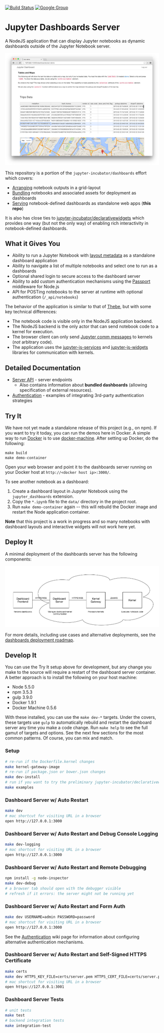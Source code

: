 [![Build Status](https://travis-ci.org/jupyter-incubator/dashboards_server.svg?branch=master)](https://travis-ci.org/jupyter-incubator/dashboards_server) [![Google Group](https://img.shields.io/badge/-Google%20Group-lightgrey.svg)](https://groups.google.com/forum/#!forum/jupyter)

# Jupyter Dashboards Server

A NodeJS application that can display Jupyter notebooks as dynamic dashboards outside of the Jupyter Notebook server.

![Dashboards server screenshot](etc/server_intro.png)

This repository is a portion of the `jupyter-incubator/dashboards` effort which covers:

* [Arranging](https://github.com/jupyter-incubator/dashboards) notebook outputs in a grid-layout
* [Bundling](https://github.com/jupyter-incubator/dashboards_bundlers) notebooks and associated assets for deployment as dashboards
* [Serving](https://github.com/jupyter-incubator/dashboards_server) notebook-defined dashboards as standalone web apps (**this repo**)

It is also has close ties to [jupyter-incubator/declarativewidgets](https://github.com/jupyter-incubator/declarativewidgets) which provides one way (but not the only way) of enabling rich interactivity in notebook-defined dashboards.

## What it Gives You

* Ability to run a Jupyter Notebook with [layout metadata](https://github.com/jupyter-incubator/dashboards) as a standalone dashboard application
* Ability to navigate a list of multiple notebooks and select one to run as a dashboards
* Optional shared login to secure access to the dashboard server
* Ability to add custom authentication mechanisms using the [Passport](http://passportjs.org/) middleware for Node.js
* API for POSTing notebooks to the server at runtime with optional authentication (`/_api/notebooks`)

The behavior of the application is similar to that of [Thebe](https://github.com/oreillymedia/thebe), but with some key technical differences:

* The notebook code is visible only in the NodeJS application backend.
* The NodeJS backend is the only actor that can send notebook code to a kernel for execution.
* The browser client can only send [Jupyter comm messages](http://jupyter-client.readthedocs.org/en/latest/messaging.html#opening-a-comm) to kernels (*not* arbitrary code).
* The application uses the [jupyter-js-services](https://github.com/jupyter/jupyter-js-services) and [jupyter-js-widgets](https://github.com/ipython/ipywidgets/tree/master/jupyter-js-widgets) libraries for communication with kernels.

## Detailed Documentation

* [Server API](https://github.com/jupyter-incubator/dashboards_server/wiki/Server-API) - server endpoints
    - Also contains information about **bundled dashboards** (allowing specification of external resources).
* [Authentication](https://github.com/jupyter-incubator/dashboards_server/wiki/Authentication) - examples of integrating 3rd-party authentication strategies

## Try It

We have not yet made a standalone release of this project (e.g., on npm). If you want to try it today, you can run the demos here in Docker. A simple way to run [Docker](https://www.docker.com/) is to use [docker-machine](https://docs.docker.com/machine/get-started/). After setting up Docker, do the following:

```
make build
make demo-container
```

Open your web browser and point it to the dashboards server running on your Docker host at `http://<docker host ip>:3000/`.

To see another notebook as a dashboard:

1. Create a dashboard layout in Jupyter Notebook using the `jupyter_dashboards` extension.
2. Copy the `*.ipynb` file to the `data/` directory in the project root.
3. Run `make demo-container` again -- this will rebuild the Docker image and restart the Node application container.

**Note** that this project is a work in progress and so many notebooks with dashboard layouts and interactive widgets will not work here yet.

## Deploy It

A minimal deployment of the dashboards server has the following components:

![Minimal dashboard app deployment diagram](etc/simple_deploy.png)

For more details, including use cases and alternative deployments, see the [dashboards deployment roadmap](https://github.com/jupyter-incubator/dashboards/wiki/Deployment-Roadmap).

## Develop It

You can use the Try It setup above for development, but any change you make to the source will require a restart of the dashboard server container. A better approach is to install the following on your host machine:

* Node 5.5.0
* npm 3.5.3
* gulp 3.9.0
* Docker 1.9.1
* Docker Machine 0.5.6

With these installed, you can use the `make dev-*` targets. Under the covers, these targets use `gulp` to automatically rebuild and restart the dashboard server any time you make a code change. Run `make help` to see the full gamut of targets and options. See the next few sections for the most common patterns. Of course, you can mix and match.

### Setup

```bash
# re-run if the Dockerfile.kernel changes
make kernel-gateway-image
# re-run if package.json or bower.json changes
make dev-install
# run if you want to try the preliminary jupyter-incubator/declarativewidgets support
make examples
```

### Dashboard Server w/ Auto Restart

```bash
make dev
# mac shortcut for visiting URL in a browser
open http://127.0.0.1:3000
```

### Dashboard Server w/ Auto Restart and Debug Console Logging

```bash
make dev-logging
# mac shortcut for visiting URL in a browser
open http://127.0.0.1:3000
```

### Dashboard Server w/ Auto Restart and Remote Debugging

```bash
npm install -g node-inspector
make dev-debug
# a browser tab should open with the debugger visible
# refresh if it errors: the server might not be running yet
```

### Dashboard Server w/ Auto Restart and Form Auth

```bash
make dev USERNAME=admin PASSWORD=password
# mac shortcut for visiting URL in a browser
open http://127.0.0.1:3000
```

See the [Authentication](https://github.com/jupyter-incubator/dashboards_server/wiki/Authentication) wiki page for information about configuring alternative authentication mechanisms.

### Dashboard Server w/ Auto Restart and Self-Signed HTTPS Certificate

```bash
make certs
make dev HTTPS_KEY_FILE=certs/server.pem HTTPS_CERT_FILE=certs/server.pem
# mac shortcut for visiting URL in a browser
open https://127.0.0.1:3001
```

### Dashboard Server Tests

```bash
# unit tests
make test
# backend integration tests
make integration-test
```
